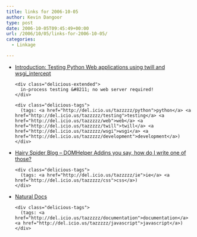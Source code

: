 ```yaml
---
title: links for 2006-10-05
author: Kevin Dangoor
type: post
date: 2006-10-05T09:45:49+00:00
url: /2006/10/05/links-for-2006-10-05/
categories:
  - Linkage

---
```

<ul class="delicious">
  <li>
    <div class="delicious-link">
      <a href="http://www.advogato.org/article/874.html">Introduction: Testing Python Web applications using twill and wsgi_intercept</a>
    </div>
    
    <div class="delicious-extended">
      in-process testing &#8211; no web server required!
    </div>
    
    <div class="delicious-tags">
      (tags: <a href="http://del.icio.us/tazzzzz/python">python</a> <a href="http://del.icio.us/tazzzzz/testing">testing</a> <a href="http://del.icio.us/tazzzzz/web">web</a> <a href="http://del.icio.us/tazzzzz/twill">twill</a> <a href="http://del.icio.us/tazzzzz/wsgi">wsgi</a> <a href="http://del.icio.us/tazzzzz/development">development</a>)
    </div>
  </li>
  
  <li>
    <div class="delicious-link">
      <a href="http://www.hairy-spider.com/2006/02/28/DOMHelperAddinsYouSayHowDoIWriteOneOfThose.aspx">Hairy Spider Blog &#8211; DOMHelper Addins you say, how do I write one of those?</a>
    </div>
    
    <div class="delicious-tags">
      (tags: <a href="http://del.icio.us/tazzzzz/ie">ie</a> <a href="http://del.icio.us/tazzzzz/css">css</a>)
    </div>
  </li>
  
  <li>
    <div class="delicious-link">
      <a href="http://naturaldocs.org/">Natural Docs</a>
    </div>
    
    <div class="delicious-tags">
      (tags: <a href="http://del.icio.us/tazzzzz/documentation">documentation</a> <a href="http://del.icio.us/tazzzzz/javascript">javascript</a>)
    </div>
  </li>
</ul>